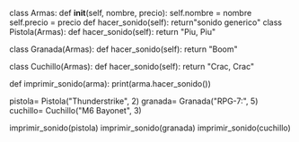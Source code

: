 class Armas:
    def __init__(self, nombre, precio):
        self.nombre = nombre
        self.precio = precio
    def hacer_sonido(self):
        return"sonido generico"
class Pistola(Armas):
    def hacer_sonido(self):
        return "Piu, Piu"
    
class Granada(Armas):
    def hacer_sonido(self):
        return "Boom"

class Cuchillo(Armas):
    def hacer_sonido(self):
        return "Crac, Crac"
    
def imprimir_sonido(arma):
    print(arma.hacer_sonido())
    
pistola= Pistola("Thunderstrike", 2)
granada= Granada("RPG-7:", 5)
cuchillo= Cuchillo("M6 Bayonet", 3)

imprimir_sonido(pistola)
imprimir_sonido(granada)
imprimir_sonido(cuchillo)
